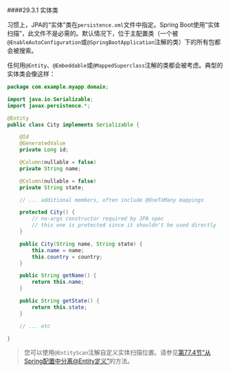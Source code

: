 ####29.3.1 实体类

习惯上，JPA的“实体”类在`persistence.xml`文件中指定。Spring Boot使用“实体扫描”，此文件不是必需的。默认情况下，位于主配置类（一个被`@EnableAutoConfiguration`或`@SpringBootApplication`注解的类）下的所有包都会被搜索。

任何用`@Entity`、`@Embeddable`或`@MappedSuperclass`注解的类都会被考虑。典型的实体类会像这样：

```java
package com.example.myapp.domain;

import java.io.Serializable;
import javax.persistence.*;

@Entity
public class City implements Serializable {

    @Id
    @GeneratedValue
    private Long id;

    @Column(nullable = false)
    private String name;

    @Column(nullable = false)
    private String state;

    // ... additional members, often include @OneToMany mappings

    protected City() {
        // no-args constructor required by JPA spec
        // this one is protected since it shouldn't be used directly
    }

    public City(String name, String state) {
        this.name = name;
        this.country = country;
    }

    public String getName() {
        return this.name;
    }

    public String getState() {
        return this.state;
    }

    // ... etc

}
```

>您可以使用`@EntityScan`注解自定义实体扫描位置。请参见[第77.4节“从Spring配置中分离@Entity定义”](../IX.‘How-to’_guides/77.4.Separate_@Entity_definitions_from_Spring_configuration.md)的方法。
